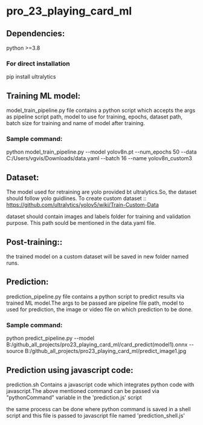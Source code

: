 # pro_23_playing_card_ml

## Dependencies:
python >=3.8

### For direct installation
pip install ultralytics

## Training ML model:
model_train_pipeline.py
file contains a python script which accepts the args as pipeline script path, model to use for training, epochs, dataset path, batch size for training and name of model after training.

### Sample command:
python model_train_pipeline.py --model yolov8n.pt --num_epochs 50 --data C:/Users/vgvis/Downloads/data.yaml --batch 16 --name yolov8n_custom3

## Dataset:
The model used for retraining are yolo provided bt ultralytics.So, the dataset should follow yolo guidlines.
To create custom dataset ::
https://github.com/ultralytics/yolov5/wiki/Train-Custom-Data

dataset should contain images and labels folder for training and validation purpose. This path sould be mentioned in the data.yaml file.

## Post-training::
the trained model on a custom dataset will be saved in new folder named runs.

## Prediction:
prediction_pipeline.py
file contains a python script to predict results via trained ML model.The args to be passed are pipeline file path, model to used for prediction, the image or video file on which prediction to be done.

### Sample command:
python predict_pipeline.py --model B:/github_all_projects/pro23_playing_card_ml/card_predict(model1).onnx --source B:/github_all_projects/pro23_playing_card_ml/predict_image1.jpg

## Prediction using javascript code:
prediction.sh
Contains a javascript code which integrates python code with javascript.The above mentioned command can be passed via "pythonCommand" variable in the 'prediction.js' script 

the same process can be done where python command is saved in a shell script and this file is passed to javascript file named 'prediction_shell.js'


